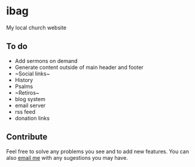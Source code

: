 # ibag
My local church website

## To do

* Add sermons on demand
* Generate content outside of main header and footer 
* ~Social links~
* History
* Psalms
* ~Retiros~
* blog system
* email server
* rss feed
* donation links

## Contribute

Feel free to solve any problems you see and to add new features. You can also [email me](mailto:mateusmelo1080p@protonmail.com) with any sugestions you may have.
